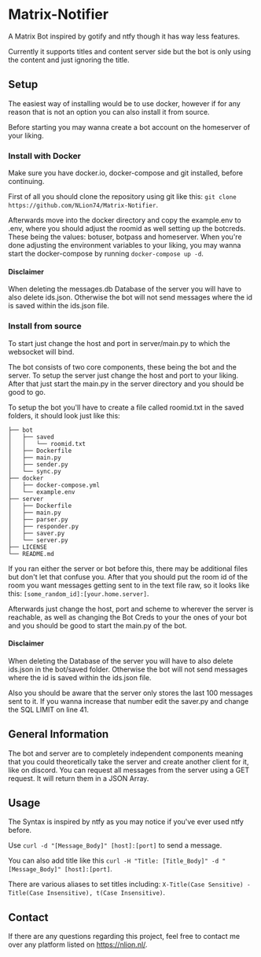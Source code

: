 # Matrix-Notifier
A Matrix Bot inspired by gotify and ntfy though it has way less features.

Currently it supports titles and content server side but the bot is only using the content and just ignoring the title.

## Setup

The easiest way of installing would be to use docker, however if for any reason that is not an option you can also install it from source.

Before starting you may wanna create a bot account on the homeserver of your liking.

### Install with Docker

Make sure you have docker.io, docker-compose and git installed, before continuing.

First of all you should clone the repository using git like this: ```git clone https://github.com/NLion74/Matrix-Notifier```.

Afterwards move into the docker directory and copy the example.env to .env, where you should adjust the roomid as well setting up the botcreds. These being the values: botuser, botpass and homeserver. When you're done adjusting the environment variables to your liking, you may wanna start the docker-compose by running ```docker-compose up -d```.

#### Disclaimer

When deleting the messages.db Database of the server you will have to also delete ids.json. Otherwise the bot will not send messages where the id is saved within the ids.json file.

### Install from source

To start just change the host and port in server/main.py to which the websocket will bind.

The bot consists of two core components, these being the bot and the server.
To setup the server just change the host and port to your liking. After that just start the main.py in the server directory and you should be good to go.

To setup the bot you'll have to create a file called roomid.txt in the saved folders, it should look just like this:
```
├── bot
│   ├── saved
│   │   └── roomid.txt
│   ├── Dockerfile
│   ├── main.py
│   ├── sender.py
│   └── sync.py
├── docker
│   ├── docker-compose.yml
│   └── example.env
├── server
│   ├── Dockerfile
│   ├── main.py
│   ├── parser.py
│   ├── responder.py
│   ├── saver.py
│   └── server.py
├── LICENSE
└── README.md
```

If you ran either the server or bot before this, there may be additional files but don't let that confuse you. After that you should put the room id of the room you want messages getting sent to in the text file raw, so it looks like this:
```[some_random_id]:[your.home.server]```.

Afterwards just change the host, port and scheme to wherever the server is reachable, as well as changing the Bot Creds to your the ones of your bot and you should be good to start the main.py of the bot. 

#### Disclaimer

When deleting the Database of the server you will have to also delete ids.json in the bot/saved folder. Otherwise the bot will not send messages where the id is saved within the ids.json file.

Also you should be aware that the server only stores the last 100 messages sent to it. If you wanna increase that number edit the saver.py and change the SQL LIMIT on line 41.

## General Information

The bot and server are to completely independent components meaning that you could theoretically take the server and create another client for it, like on discord. You can request all messages from the server using a GET request. It will return them in a JSON Array.

## Usage

The Syntax is inspired by ntfy as you may notice if you've ever used ntfy before.

Use ```curl -d "[Message_Body]" [host]:[port]``` to send a message.

You can also add title like this ```curl -H "Title: [Title_Body]" -d "[Message_Body]" [host]:[port]```.

There are various aliases to set titles including: ```X-Title(Case Sensitive) - Title(Case Insensitive), t(Case Insensitive)```.

## Contact
If there are any questions regarding this project, feel free to contact me over any platform listed on https://nlion.nl/.
